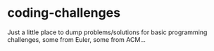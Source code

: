 # coding-challenges

Just a little place to dump problems/solutions for basic programming challenges, some from Euler, some from ACM...
